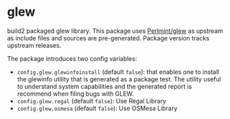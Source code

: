 # glew

build2 packaged glew library.
This package uses [Perlmint/glew](https://github.com/Perlmint/glew-cmake.git) as upstream as include files and sources are pre-generated. Package version tracks upstream releases.

The package introduces two config variables:
* `config.glew.glewinfoinstall` (default `false`): that enables one to install the glewinfo utility that is generated as a package test. The utility useful to understand system capabilities and the generated report is recommend when filing bugs with GLEW.
* `config.glew.regal` (default `false`): Use Regal Library
* `config.glew.osmesa` (default `false`): Use OSMesa Library




